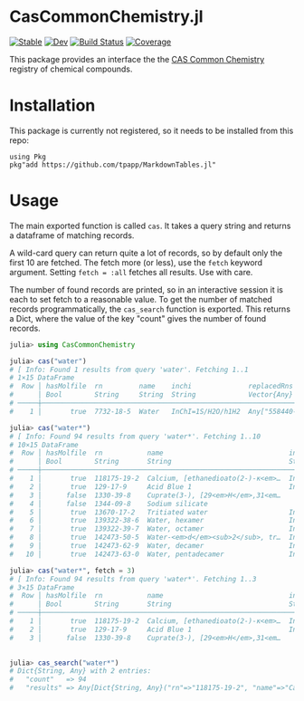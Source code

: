 # CasCommonChemistry.jl

[![Stable](https://img.shields.io/badge/docs-stable-blue.svg)](https://tp2750.github.io/CasCommonChemistry.jl/stable/)
[![Dev](https://img.shields.io/badge/docs-dev-blue.svg)](https://tp2750.github.io/CasCommonChemistry.jl/dev/)
[![Build Status](https://github.com/tp2750/CasCommonChemistry.jl/actions/workflows/CI.yml/badge.svg?branch=main)](https://github.com/tp2750/CasCommonChemistry.jl/actions/workflows/CI.yml?query=branch%3Amain)
[![Coverage](https://codecov.io/gh/tp2750/CasCommonChemistry.jl/branch/main/graph/badge.svg)](https://codecov.io/gh/tp2750/CasCommonChemistry.jl)

This package provides an interface the the [CAS Common Chemistry](https://commonchemistry.cas.org/) registry of chemical compounds.

# Installation

This package is currently not registered, so it needs to be installed from this repo:

```
using Pkg
pkg"add https://github.com/tpapp/MarkdownTables.jl"
```

# Usage

The main exported function is called `cas`. 
It takes a query string and returns a dataframe of matching records.

A wild-card query can return quite a lot of records, so by default only the first 10 are fetched.
The fetch more (or less), use the `fetch` keyword argument. Setting `fetch = :all` fetches all results. 
Use with care.

The number of found records are printed, so in an interactive session it is each to set fetch to a reasonable value.
To get the number of matched records programmatically, the `cas_search` function is exported.
This returns a Dict, where the value of the key "count" gives the number of found records.


```julia
julia> using CasCommonChemistry

julia> cas("water")
# [ Info: Found 1 results from query 'water'. Fetching 1..1
# 1×15 DataFrame
#  Row │ hasMolfile  rn         name    inchi              replacedRns                        smile   experimentalProperties             ⋯
#      │ Bool        String     String  String             Vector{Any}                        String  Vector{Any}                        ⋯
# ─────┼──────────────────────────────────────────────────────────────────────────────────────────────────────────────────────────────────
#    1 │       true  7732-18-5  Water   InChI=1S/H2O/h1H2  Any["558440-22-5", "558440-53-2"…  O       Any[Dict{String, Any}("name"=>"B…  ⋯

julia> cas("water*")
# [ Info: Found 94 results from query 'water*'. Fetching 1..10
# 10×15 DataFrame
#  Row │ hasMolfile  rn           name                               inchi                              replacedRns                      ⋯
#      │ Bool        String       String                             String                             Vector{Any}                      ⋯
# ─────┼──────────────────────────────────────────────────────────────────────────────────────────────────────────────────────────────────
#    1 │       true  118175-19-2  Calcium, [ethanedioato(2-)-κ<em>…  InChI=1S/C2H2O4.Ca.H2O/c3-1(4)2(…  Any[]                            ⋯
#    2 │       true  129-17-9     Acid Blue 1                        InChI=1S/C27H32N2O6S2.Na/c1-5-28…  Any["64366-33-2", "66554-69-6",
#    3 │      false  1330-39-8    Cuprate(3-), [29<em>H</em>,31<em…                                     Any["208667-82-7"]
#    4 │      false  1344-09-8    Sodium silicate                                                       Any["8031-41-2", "11105-00-3", "
#    5 │       true  13670-17-2   Tritiated water                    InChI=1S/H2O/h1H2/i/hT             Any[]                            ⋯
#    6 │       true  139322-38-6  Water, hexamer                     InChI=1S/H2O/h1H2                  Any[]
#    7 │       true  139322-39-7  Water, octamer                     InChI=1S/H2O/h1H2                  Any[]
#    8 │       true  142473-50-5  Water-<em>d</em><sub>2</sub>, tr…  InChI=1S/H2O/h1H2/i/hD2            Any[]
#    9 │       true  142473-62-9  Water, decamer                     InChI=1S/H2O/h1H2                  Any[]                            ⋯
#   10 │       true  142473-63-0  Water, pentadecamer                InChI=1S/H2O/h1H2                  Any[]

julia> cas("water*", fetch = 3)
# [ Info: Found 94 results from query 'water*'. Fetching 1..3
# 3×15 DataFrame
#  Row │ hasMolfile  rn           name                               inchi                              replacedRns                      ⋯
#      │ Bool        String       String                             String                             Vector{Any}                      ⋯
# ─────┼──────────────────────────────────────────────────────────────────────────────────────────────────────────────────────────────────
#    1 │       true  118175-19-2  Calcium, [ethanedioato(2-)-κ<em>…  InChI=1S/C2H2O4.Ca.H2O/c3-1(4)2(…  Any[]                            ⋯
#    2 │       true  129-17-9     Acid Blue 1                        InChI=1S/C27H32N2O6S2.Na/c1-5-28…  Any["64366-33-2", "66554-69-6",
#    3 │      false  1330-39-8    Cuprate(3-), [29<em>H</em>,31<em…                                     Any["208667-82-7"]

                                              
julia> cas_search("water*")
# Dict{String, Any} with 2 entries:
#   "count"   => 94
#   "results" => Any[Dict{String, Any}("rn"=>"118175-19-2", "name"=>"Calcium, [ethanedioato(2-)-κ<em>O</em><sup>1</sup>,κ<em>O</em><sup>2…



```
